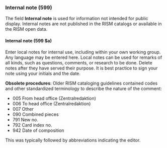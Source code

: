 ### Internal note (599)

The field **Internal note** is used for information not intended for public display. Internal notes are not published in the RISM catalogs or available in the RISM open data.  

#### Internal note (599 $a)  

Enter local notes for internal use, including within your own working group. Any language may be entered here. Local notes can be used for remarks of all kinds, such as questions,
comments, or research to be done. Delete notes after they have served their purpose. It is best practice to sign your note using your initials and the date.

**Obsolete procedures**: Older RISM cataloging guidelines contained codes and other standardized terminology to describe the nature of the comment:  
- 005 From head office (Zentralredaktion)  
- 006 To head office (Zentralredaktion)  
- 007 Other  
- 090 Combined pieces  
- 791 New no.  
- 792 Card index no.  
- 942 Date of composition  

This was typically followed by abbreviations indicating the editor.
